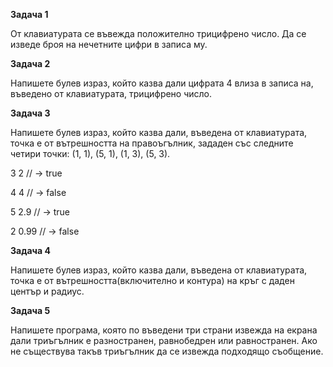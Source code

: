 <b>Задача 1</b>

От клавиатурата се въвежда положително трицифрено число. Да се изведе броя на нечетните цифри в записа му.

<b>Задача 2</b>

Напишете булев израз, който казва дали цифрата 4 влиза в записа на, въведено от клавиатурата, трицифрено число.

<b>Задача 3</b>

Напишете булев израз, който казва дали, въведена от клавиатурата, точка е от вътрешността на правоъгълник, зададен със следните четири точки: (1, 1), (5, 1), (1, 3), (5, 3).
<div class="highlight highlight-c++">
<span class="mi">3</span> <span class="mi">2</span>
<span class="c1">// -&gt; true</span>

<span class="mi">4</span> <span class="mi">4</span>
<span class="c1">// -&gt; false</span>

<span class="mi">5</span> <span class="mf">2.9</span>
<span class="c1">// -&gt; true</span>

<span class="mi">2</span> <span class="mf">0.99</span>
<span class="c1">// -&gt; false</span>
</div>


<b>Задача 4</b>

Напишете булев израз, който казва дали, въведена от клавиатурата, точка е от вътрешността(включително и контура) на кръг с даден център и радиус.

<b>Задача 5</b>

Напишете програма, която по въведени три страни извежда на екрана дали триъгълник е разностранен, равнобедрен или равностранен. Ако не съществува такъв триъгълник да се извежда подходящо съобщение.
